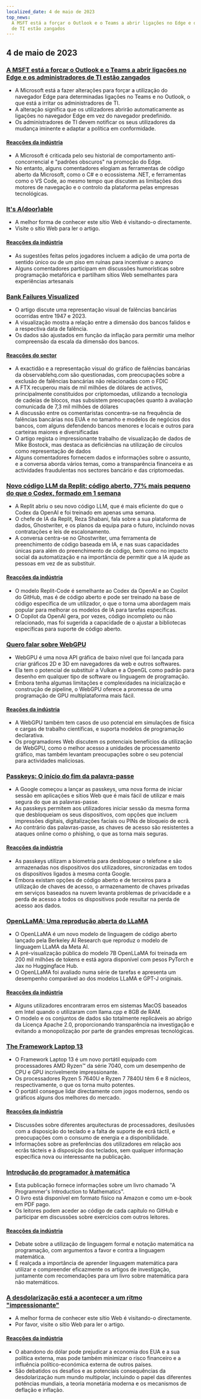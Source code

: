 ```yaml
---
localized_date: 4 de maio de 2023
top_news:
  A MSFT está a forçar o Outlook e o Teams a abrir ligações no Edge e os administradores
  de TI estão zangados
---
```




## 4 de maio de 2023

### [A MSFT está a forçar o Outlook e o Teams a abrir ligações no Edge e os administradores de TI estão zangados](https://www.theverge.com/2023/5/3/23709297/microsoft-edge-force-outlook-teams-web-links-open)

- A Microsoft está a fazer alterações para forçar a utilização do navegador Edge para determinadas ligações no Teams e no Outlook, o que está a irritar os administradores de TI.
- A alteração significa que os utilizadores abrirão automaticamente as ligações no navegador Edge em vez do navegador predefinido.
- Os administradores de TI devem notificar os seus utilizadores da mudança iminente e adaptar a política em conformidade.

#### [Reacções da indústria](http://news.ycombinator.com/item?id=35800158)

- A Microsoft é criticada pelo seu historial de comportamento anti-concorrencial e "padrões obscuros" na promoção do Edge.
- No entanto, alguns comentadores elogiam as ferramentas de código aberto da Microsoft, como o C# e o ecossistema .NET, e ferramentas como o VS Code, ao mesmo tempo que discutem as limitações dos motores de navegação e o controlo da plataforma pelas empresas tecnológicas.

### [It's A(door)able](https://ncase.me/door/)

- A melhor forma de conhecer este sítio Web é visitando-o directamente.
- Visite o sítio Web para ler o artigo.

#### [Reacções da indústria](http://news.ycombinator.com/item?id=35800492)

- As sugestões feitas pelos jogadores incluem a adição de uma porta de sentido único ou de um piso em ruínas para incentivar o avanço
- Alguns comentadores participam em discussões humorísticas sobre programação metafórica e partilham sítios Web semelhantes para experiências artesanais

### [Bank Failures Visualized](https://observablehq.com/@mbostock/bank-failures)

- O artigo discute uma representação visual de falências bancárias ocorridas entre 1947 e 2023.
- A visualização mostra a relação entre a dimensão dos bancos falidos e a respectiva data de falência.
- Os dados são ajustados em função da inflação para permitir uma melhor compreensão da escala da dimensão dos bancos.

#### [Reacções do sector](http://news.ycombinator.com/item?id=35795975)

- A exactidão e a representação visual do gráfico de falências bancárias da observablehq.com são questionadas, com preocupações sobre a exclusão de falências bancárias não relacionadas com o FDIC
- A FTX recuperou mais de mil milhões de dólares de activos, principalmente constituídos por criptomoedas, utilizando a tecnologia de cadeias de blocos, mas subsistem preocupações quanto à avaliação comunicada de 7,3 mil milhões de dólares
- A discussão entre os comentaristas concentra-se na frequência de falências bancárias nos EUA e no tamanho e modelos de negócios dos bancos, com alguns defendendo bancos menores e locais e outros para carteiras maiores e diversificadas
- O artigo regista o impressionante trabalho de visualização de dados de Mike Bostock, mas destaca as deficiências na utilização de círculos como representação de dados
- Alguns comentadores fornecem dados e informações sobre o assunto, e a conversa aborda vários temas, como a transparência financeira e as actividades fraudulentas nos sectores bancário e das criptomoedas.

### [Novo código LLM da Replit: código aberto, 77% mais pequeno do que o Codex, formado em 1 semana](https://www.latent.space/p/reza-shabani#details)

- A Replit abriu o seu novo código LLM, que é mais eficiente do que o Codex da OpenAI e foi treinado em apenas uma semana.
- O chefe de IA da Replit, Reza Shabani, fala sobre a sua plataforma de dados, Ghostwriter, e os planos da equipa para o futuro, incluindo novas contratações e leis de escalonamento.
- A conversa centra-se no Ghostwriter, uma ferramenta de preenchimento de código baseada em IA, e nas suas capacidades únicas para além do preenchimento de código, bem como no impacto social da automatização e na importância de permitir que a IA ajude as pessoas em vez de as substituir.

#### [Reacções da indústria](http://news.ycombinator.com/item?id=35803435)

- O modelo Replit-Code é semelhante ao Codex da OpenAI e ao Copilot do GitHub, mas é de código aberto e pode ser treinado na base de código específica de um utilizador, o que o torna uma abordagem mais popular para melhorar os modelos de IA para tarefas específicas.
- O Copilot da OpenAI gera, por vezes, código incompleto ou não relacionado, mas foi sugerida a capacidade de o ajustar a bibliotecas específicas para suporte de código aberto.

### [Quero falar sobre WebGPU](https://cohost.org/mcc/post/1406157-i-want-to-talk-about-webgpu)

- WebGPU é uma nova API gráfica de baixo nível que foi lançada para criar gráficos 2D e 3D em navegadores da web e outros softwares.
- Ela tem o potencial de substituir a Vulkan e a OpenGL como padrão para desenho em qualquer tipo de software ou linguagem de programação.
- Embora tenha algumas limitações e complexidades na inicialização e construção de pipeline, o WebGPU oferece a promessa de uma programação de GPU multiplataforma mais fácil.

#### [Reações da indústria](http://news.ycombinator.com/item?id=35800988)

- A WebGPU também tem casos de uso potencial em simulações de física e cargas de trabalho científicas, e suporta modelos de programação declarativa.
- Os programadores Web discutem os potenciais benefícios da utilização de WebGPU, como o melhor acesso a unidades de processamento gráfico, mas também levantam preocupações sobre o seu potencial para actividades maliciosas.

### [Passkeys: O início do fim da palavra-passe](https://blog.google/technology/safety-security/the-beginning-of-the-end-of-the-password/)

- A Google começou a lançar as passkeys, uma nova forma de iniciar sessão em aplicações e sítios Web que é mais fácil de utilizar e mais segura do que as palavras-passe.
- As passkeys permitem aos utilizadores iniciar sessão da mesma forma que desbloqueiam os seus dispositivos, com opções que incluem impressões digitais, digitalizações faciais ou PINs de bloqueio de ecrã.
- Ao contrário das palavras-passe, as chaves de acesso são resistentes a ataques online como o phishing, o que as torna mais seguras.

#### [Reacções da indústria](http://news.ycombinator.com/item?id=35801392)

- As passkeys utilizam a biometria para desbloquear o telefone e são armazenadas nos dispositivos dos utilizadores, sincronizadas em todos os dispositivos ligados à mesma conta Google.
- Embora existam opções de código aberto e de terceiros para a utilização de chaves de acesso, o armazenamento de chaves privadas em serviços baseados na nuvem levanta problemas de privacidade e a perda de acesso a todos os dispositivos pode resultar na perda de acesso aos dados.

### [OpenLLaMA: Uma reprodução aberta do LLaMA](https://github.com/openlm-research/open_llama)

- O OpenLLaMA é um novo modelo de linguagem de código aberto lançado pela Berkeley AI Research que reproduz o modelo de linguagem LLaMA da Meta AI.
- A pré-visualização pública do modelo 7B OpenLLaMA foi treinada em 200 mil milhões de tokens e está agora disponível com pesos PyTorch e Jax no Huggingface Hub.
- O OpenLLaMA foi avaliado numa série de tarefas e apresenta um desempenho comparável ao dos modelos LLaMA e GPT-J originais.

#### [Reacções da indústria](http://news.ycombinator.com/item?id=35798888)

- Alguns utilizadores encontraram erros em sistemas MacOS baseados em Intel quando o utilizaram com llama.cpp e 8GB de RAM.
- O modelo e os conjuntos de dados são totalmente replicáveis ao abrigo da Licença Apache 2.0, proporcionando transparência na investigação e evitando a monopolização por parte de grandes empresas tecnológicas.

### [The Framework Laptop 13](https://frame.work/blog/announcing-the-framework-laptop-13-powered-by-amd-ryzen)

- O Framework Laptop 13 é um novo portátil equipado com processadores AMD Ryzen™ da série 7040, com um desempenho de CPU e GPU incrivelmente impressionante.
- Os processadores Ryzen 5 7640U e Ryzen 7 7840U têm 6 e 8 núcleos, respectivamente, o que os torna muito potentes.
- O portátil consegue lidar directamente com jogos modernos, sendo os gráficos alguns dos melhores do mercado.

#### [Reacções da indústria](http://news.ycombinator.com/item?id=35802210)

- Discussões sobre diferentes arquitecturas de processadores, desilusões com a disposição do teclado e a falta de suporte de ecrã táctil, e preocupações com o consumo de energia e a disponibilidade.
- Informações sobre as preferências dos utilizadores em relação aos ecrãs tácteis e à disposição dos teclados, sem qualquer informação específica nova ou interessante na publicação.

### [Introdução do programador à matemática](https://pimbook.org)

- Esta publicação fornece informações sobre um livro chamado "A Programmer's Introduction to Mathematics".
- O livro está disponível em formato físico na Amazon e como um e-book em PDF pago.
- Os leitores podem aceder ao código de cada capítulo no GitHub e participar em discussões sobre exercícios com outros leitores.

#### [Reacções da indústria](http://news.ycombinator.com/item?id=35800136)

- Debate sobre a utilização de linguagem formal e notação matemática na programação, com argumentos a favor e contra a linguagem matemática.
- É realçada a importância de aprender linguagem matemática para utilizar e compreender eficazmente os artigos de investigação, juntamente com recomendações para um livro sobre matemática para não matemáticos.

### [A desdolarização está a acontecer a um ritmo "impressionante"](https://www.bloomberg.com/news/articles/2023-04-18/de-dollarization-is-happening-at-a-stunning-pace-jen-says)

- A melhor forma de conhecer este sítio Web é visitando-o directamente.
- Por favor, visite o sítio Web para ler o artigo.

#### [Reacções da indústria](http://news.ycombinator.com/item?id=35796915)

- O abandono do dólar pode prejudicar a economia dos EUA e a sua política externa, mas pode também minimizar o risco financeiro e a influência político-económica externa de outros países.
- São debatidos os desafios e as potenciais consequências da desdolarização num mundo multipolar, incluindo o papel das diferentes potências mundiais, a teoria monetária moderna e os mecanismos de deflação e inflação.


